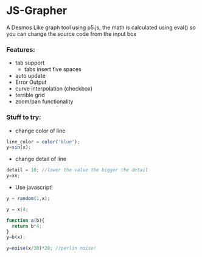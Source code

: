 # JS-Grapher
A Desmos Like graph tool using p5.js, the math is calculated using eval() so you can change the source code from the input box

### Features:
- tab support
  - tabs insert five spaces
- auto update
- Error Output
- curve interpolation (checkbox)
- terrible grid
- zoom/pan functionality

### Stuff to try:
- change color of line
```js
line_color = color('blue');
y=sin(x);
```
- change detail of line
```js
detail = 10; //lower the value the bigger the detail
y=xx;
```
- Use javascript!
```js
y = random(1,x);
```
```js
y = x|4;
```
```js
function a(b){
  return b*4;
}
y=b(x);
```
```js
y=noise(x/30)*20; //perlin noise!
```
